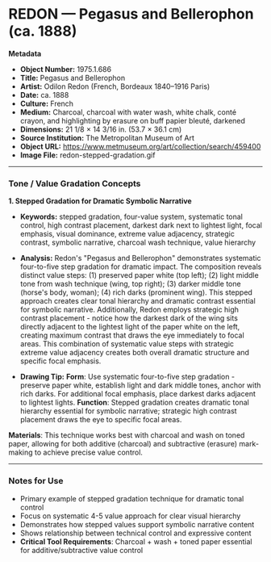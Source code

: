 # REDON — Pegasus and Bellerophon (ca. 1888)

**Metadata**  
- **Object Number:** 1975.1.686  
- **Title:** Pegasus and Bellerophon  
- **Artist:** Odilon Redon (French, Bordeaux 1840–1916 Paris)  
- **Date:** ca. 1888  
- **Culture:** French  
- **Medium:** Charcoal, charcoal with water wash, white chalk, conté crayon, and highlighting by erasure on buff papier bleuté, darkened  
- **Dimensions:** 21 1/8 × 14 3/16 in. (53.7 × 36.1 cm)  
- **Source Institution:** The Metropolitan Museum of Art  
- **Object URL:** https://www.metmuseum.org/art/collection/search/459400  
- **Image File:** redon-stepped-gradation.gif  

---

### Tone / Value Gradation Concepts

**1. Stepped Gradation for Dramatic Symbolic Narrative**  
- **Keywords:** stepped gradation, four-value system, systematic tonal control, high contrast placement, darkest dark next to lightest light, focal emphasis, visual dominance, extreme value adjacency, strategic contrast, symbolic narrative, charcoal wash technique, value hierarchy  

- **Analysis:** Redon's "Pegasus and Bellerophon" demonstrates systematic four-to-five step gradation for dramatic impact. The composition reveals distinct value steps: (1) preserved paper white (top left); (2) light middle tone from wash technique (wing, top right); (3) darker middle tone (horse's body, woman); (4) rich darks (prominent wing). This stepped approach creates clear tonal hierarchy and dramatic contrast essential for symbolic narrative. Additionally, Redon employs strategic high contrast placement - notice how the darkest dark of the wing sits directly adjacent to the lightest light of the paper white on the left, creating maximum contrast that draws the eye immediately to focal areas. This combination of systematic value steps with strategic extreme value adjacency creates both overall dramatic structure and specific focal emphasis.  

- **Drawing Tip:**
**Form**: Use systematic four-to-five step gradation - preserve paper white, establish light and dark middle tones, anchor with rich darks. For additional focal emphasis, place darkest darks adjacent to lightest lights.
**Function**: Stepped gradation creates dramatic tonal hierarchy essential for symbolic narrative; strategic high contrast placement draws the eye to specific focal areas.

**Materials**: This technique works best with charcoal and wash on toned paper, allowing for both additive (charcoal) and subtractive (erasure) mark-making to achieve precise value control.

---

### Notes for Use
- Primary example of stepped gradation technique for dramatic tonal control
- Focus on systematic 4-5 value approach for clear visual hierarchy
- Demonstrates how stepped values support symbolic narrative content
- Shows relationship between technical control and expressive content
- **Critical Tool Requirements**: Charcoal + wash + toned paper essential for additive/subtractive value control
